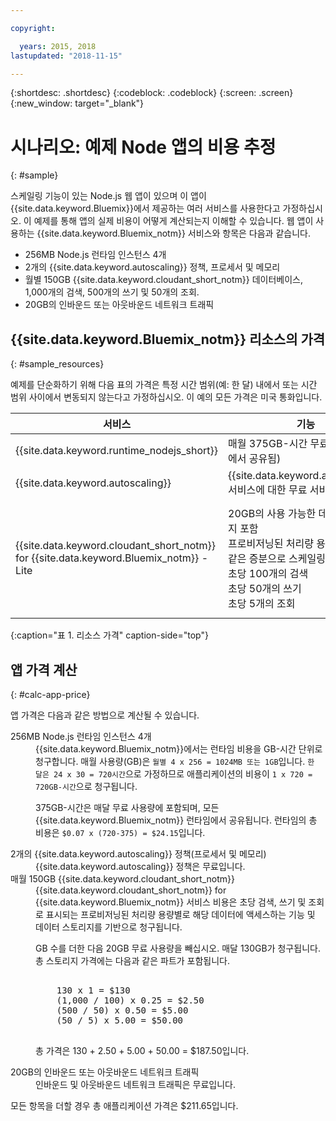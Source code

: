 ```yaml
---

copyright:

  years: 2015, 2018
lastupdated: "2018-11-15"

---
```


{:shortdesc: .shortdesc}
{:codeblock: .codeblock}
{:screen: .screen}
{:new_window: target="_blank"}

# 시나리오: 예제 Node 앱의 비용 추정
{: #sample}

스케일링 기능이 있는 Node.js 웹 앱이 있으며 이 앱이 {{site.data.keyword.Bluemix}}에서 제공하는 여러 서비스를 사용한다고 가정하십시오. 이 예제를 통해 앱의 실제 비용이 어떻게 계산되는지 이해할 수 있습니다. 웹 앱이 사용하는 {{site.data.keyword.Bluemix_notm}} 서비스와 항목은 다음과 같습니다.

* 256MB Node.js 런타임 인스턴스 4개
* 2개의 {{site.data.keyword.autoscaling}} 정책, 프로세서 및 메모리
* 월별 150GB {{site.data.keyword.cloudant_short_notm}} 데이터베이스, 1,000개의 검색, 500개의 쓰기 및 50개의 조회.
* 20GB의 인바운드 또는 아웃바운드 네트워크 트래픽


## {{site.data.keyword.Bluemix_notm}} 리소스의 가격
{: #sample_resources}

예제를 단순화하기 위해 다음 표의 가격은 특정 시간 범위(예: 한 달) 내에서 또는 시간 범위 사이에서 변동되지 않는다고 가정하십시오. 이 예의 모든 가격은 미국 통화입니다.

|서비스                           |	기능                                                            |	가격             |
|-----------------------------------|---------------------------------------------------------------------|-------------------|
| {{site.data.keyword.runtime_nodejs_short}}                   |	매월 375GB-시간 무료(모든 런타임에서 공유됨)            |	$0.07 USD/GB-시간 |
| {{site.data.keyword.autoscaling}} |	{{site.data.keyword.autoscaling}} 서비스에 대한 무료 서비스 플랜 |	무료              |
| {{site.data.keyword.cloudant_short_notm}} for {{site.data.keyword.Bluemix_notm}} - Lite | 20GB의 사용 가능한 데이터 스토리지 포함</br>프로비저닝된 처리량 용량을 다음과 같은 증분으로 스케일링합니다.</br>초당 100개의 검색</br>초당 50개의 쓰기</br>초당 5개의 조회 | $1.00USD/GB의 데이터 스토리지</br>$0.25USD/초당 검색</br>$0.50USD/초당 쓰기</br>$5.00USD/초당 조회 |
{:caption="표 1. 리소스 가격" caption-side="top"}


## 앱 가격 계산
{: #calc-app-price}

앱 가격은 다음과 같은 방법으로 계산될 수 있습니다.

<dl>
<dt>256MB Node.js 런타임 인스턴스 4개</dt>
<dd>{{site.data.keyword.Bluemix_notm}}에서는 런타임 비용을 GB-시간 단위로 청구합니다. 매월 사용량(GB)은 <code>월별 4 x 256 = 1024MB 또는 1GB</code>입니다. <code>한 달은 24 x 30 = 720시간</code>으로 가정하므로 애플리케이션의 비용이 <code>1 x 720 = 720GB-시간</code>으로 청구됩니다.
<p>
375GB-시간은 매달 무료 사용량에 포함되며, 모든 {{site.data.keyword.Bluemix_notm}} 런타임에서 공유됩니다. 런타임의 총 비용은 <code>$0.07 x (720-375) = $24.15</code>입니다.</p></dd>

<dt>2개의 {{site.data.keyword.autoscaling}} 정책(프로세서 및 메모리)</dt>
<dd>{{site.data.keyword.autoscaling}} 정책은 무료입니다.</dd>

<dt>매월 150GB {{site.data.keyword.cloudant_short_notm}}</dt>
<dd>{{site.data.keyword.cloudant_short_notm}} for {{site.data.keyword.Bluemix_notm}} 서비스 비용은 초당 검색, 쓰기 및 조회로 표시되는 프로비저닝된 처리량 용량별로 해당 데이터에 액세스하는 기능 및 데이터 스토리지를 기반으로 청구됩니다.
<p>
GB 수를 더한 다음 20GB 무료 사용량을 빼십시오. 매달 130GB가 청구됩니다. 총 스토리지 가격에는 다음과 같은 파트가 포함됩니다.</p>
<pre class="codeblock">
<codeblock>
    130 x 1 = $130
    (1,000 / 100) x 0.25 = $2.50
    (500 / 50) x 0.50 = $5.00
    (50 / 5) x 5.00 = $50.00
</codeblock>
</pre>
<p>
총 가격은 130 + 2.50 + 5.00 + 50.00 = $187.50입니다.</p></dd>

<dt>20GB의 인바운드 또는 아웃바운드 네트워크 트래픽</dt>
<dd>인바운드 및 아웃바운드 네트워크 트래픽은 무료입니다.</dd>

</dl>

모든 항목을 더할 경우 총 애플리케이션 가격은 $211.65입니다.
